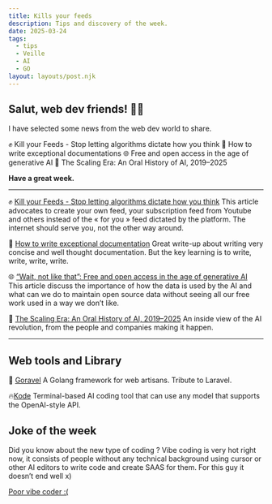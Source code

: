 ```yaml
---
title: Kills your feeds
description: Tips and discovery of the week.
date: 2025-03-24
tags:
  - tips
  - Veille
  - AI
  - GO
layout: layouts/post.njk
---
```


## Salut, web dev friends! 🧑‍💻

I have selected some news  from the web dev world to share.

✊ Kill your Feeds - Stop letting algorithms dictate how you think
📝 How to write exceptional documentations
🌐 Free and open access in the age of generative AI
🤖 The Scaling Era: An Oral History of AI, 2019–2025

**Have a great week.**

___

✊ [Kill your Feeds - Stop letting algorithms dictate how you think](https://usher.dev/posts/2025-03-08-kill-your-feeds/)
This article advocates to create your own feed, your subscription feed from Youtube and others instead of the « for you » feed dictated by the platform. The internet should serve you, not the other way around.

📝 [How to write exceptional documentation](https://chrisnicholas.dev/blog/how-to-write-exceptional-documentation)
Great write-up about writing very concise and well thought documentation. But the key learning is to write, write, write, write.

🌐 [“Wait, not like that”: Free and open access in the age of generative AI](https://www.citationneeded.news/free-and-open-access-in-the-age-of-generative-ai/)
This article discuss the importance of how the data is used by the AI and what can we do to maintain open source data without seeing all our free work used in a way we don’t like. 

🤖  [The Scaling Era: An Oral History of AI, 2019–2025](https://www.stripe.press/scaling)
An inside view of the AI revolution, from the people and companies making it happen.

___

## Web tools and Library

🔧 [Goravel](https://github.com/goravel/goravel)
A Golang framework for web artisans. Tribute to Laravel.

🔥[Kode](https://github.com/dnakov/anon-kode)
Terminal-based AI coding tool that can use any model that supports the OpenAI-style API.

## Joke of the week

Did you know about the new type of coding ? Vibe coding is very hot right now, it consists of people without any technical background using cursor or other AI editors to write code and create SAAS for them. For this guy it doesn’t end well x)

[Poor vibe coder :\(](https://cloudisland.nz/@daisy/114182826781681792)